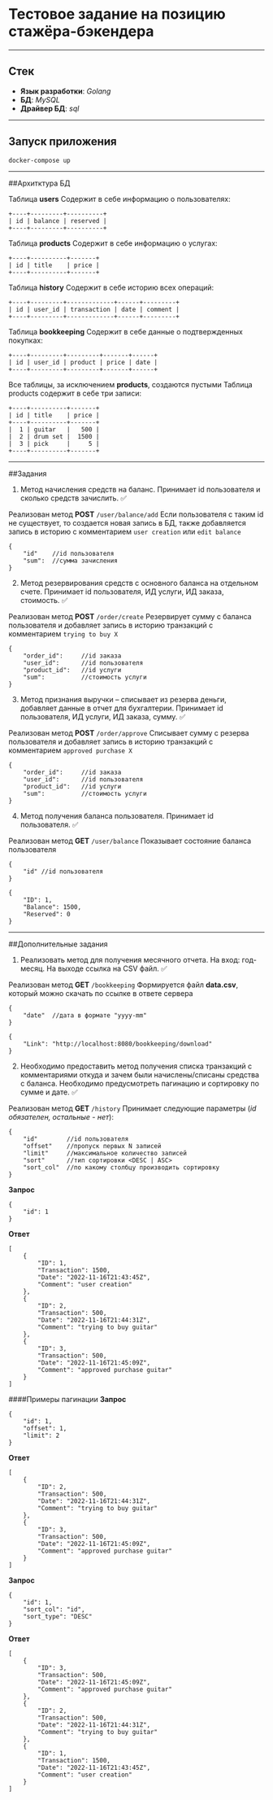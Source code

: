 # Тестовое задание на позицию стажёра-бэкендера
---
## Стек

* **Язык разработки**: *Golang*
* **БД**: *MySQL*
* **Драйвер БД**: *sql*
---
## Запуск приложения

`docker-compose up`

---

##Архитктура БД

Таблица **users**
Содержит в себе информацию о пользователях:
```
+----+---------+----------+
| id | balance | reserved |
+----+---------+----------+
```

Таблица **products**
Содержит в себе информацию о услугах:
```
+----+----------+-------+
| id | title    | price |
+----+----------+-------+
```

Таблица **history**
Содержит в себе историю всех операций:
```
+----+---------+-------------+------+---------+
| id | user_id | transaction | date | comment |
+----+---------+-------------+------+---------+
```

Таблица **bookkeeping**
Содержит в себе данные о подтвержденных покупках:
```
+----+---------+---------+-------+------+
| id | user_id | product | price | date |
+----+---------+---------+-------+------+
```

Все таблицы, за исключением **products**, создаются пустыми
Таблица products содержит в себе три записи:
```
+----+----------+-------+
| id | title    | price |
+----+----------+-------+
|  1 | guitar   |   500 |
|  2 | drum set |  1500 |
|  3 | pick     |     5 |
+----+----------+-------+
```

---
##Задания

1) Метод начисления средств на баланс. Принимает id пользователя и сколько средств зачислить. ✅

Реализован метод **POST** `/user/balance/add`
Если пользователя с таким id не существует, то создается новая запись в БД, также добавляется запись в историю с комментарием `user creation` или `edit balance`
```
{
    "id"    //id пользователя
    "sum":  //сумма зачисления
}
```

2) Метод резервирования средств с основного баланса на отдельном счете. Принимает id пользователя, ИД услуги, ИД заказа, стоимость. ✅

Реализован метод **POST** `/order/create`
Резервирует сумму с баланса пользователя и добавляет запись в историю транзакций с комментарием `trying to buy X`
```
{
    "order_id":     //id заказа
    "user_id":      //id пользователя
    "product_id":   //id услуги
    "sum":          //стоимость услуги
}
```

3) Метод признания выручки – списывает из резерва деньги, добавляет данные в отчет для бухгалтерии. Принимает id пользователя, ИД услуги, ИД заказа, сумму. ✅

Реализован метод **POST** `/order/approve`
Списывает сумму с резерва пользователя и добавляет запись в историю транзакций с комментарием `approved purchase X`
```
{
    "order_id":     //id заказа
    "user_id":      //id пользователя
    "product_id":   //id услуги
    "sum":          //стоимость услуги
}
```

4) Метод получения баланса пользователя. Принимает id пользователя. ✅

Реализован метод **GET** `/user/balance`
Показывает состояние баланса пользователя
```
{
    "id" //id пользователя
}
```
```
{
    "ID": 1,
    "Balance": 1500,
    "Reserved": 0
}
```
---
##Дополнительные задания

1) Реализовать метод для получения месячного отчета. На вход: год-месяц. На выходе ссылка на CSV файл. ✅

Реализован метод **GET** `/bookkeeping`
Формируется файл **data.csv**, который можно скачать по ссылке в ответе сервера
```
{
    "date"  //дата в формате "yyyy-mm"
}
```
```
{
    "Link": "http://localhost:8080/bookkeeping/download"
}
```

2) Необходимо предоставить метод получения списка транзакций с комментариями откуда и зачем были начислены/списаны средства с баланса. Необходимо предусмотреть пагинацию и сортировку по сумме и дате. ✅

Реализован метод **GET** `/history`
Принимает следующие параметры (*id обязателен, остальные - нет*):
```
{
    "id"        //id пользователя
    "offset"    //пропуск первых N записей
    "limit"     //максимальное количество записей
    "sort"      //тип сортировки <DESC | ASC>
    "sort_col"  //по какому столбцу производить сортировку
}
```

**Запрос**
```
{
    "id": 1
}
```
**Ответ**
```
[
    {
        "ID": 1,
        "Transaction": 1500,
        "Date": "2022-11-16T21:43:45Z",
        "Comment": "user creation"
    },
    {
        "ID": 2,
        "Transaction": 500,
        "Date": "2022-11-16T21:44:31Z",
        "Comment": "trying to buy guitar"
    },
    {
        "ID": 3,
        "Transaction": 500,
        "Date": "2022-11-16T21:45:09Z",
        "Comment": "approved purchase guitar"
    }
]
```

####Примеры пагинации
**Запрос**
```
{
    "id": 1,
    "offset": 1,
    "limit": 2
}
```
**Ответ**
```
[
    {
        "ID": 2,
        "Transaction": 500,
        "Date": "2022-11-16T21:44:31Z",
        "Comment": "trying to buy guitar"
    },
    {
        "ID": 3,
        "Transaction": 500,
        "Date": "2022-11-16T21:45:09Z",
        "Comment": "approved purchase guitar"
    }
]
```
**Запрос**
```
{
    "id": 1,
    "sort_col": "id",
    "sort_type": "DESC"
}
```
**Ответ**

```
[
    {
        "ID": 3,
        "Transaction": 500,
        "Date": "2022-11-16T21:45:09Z",
        "Comment": "approved purchase guitar"
    },
    {
        "ID": 2,
        "Transaction": 500,
        "Date": "2022-11-16T21:44:31Z",
        "Comment": "trying to buy guitar"
    },
    {
        "ID": 1,
        "Transaction": 1500,
        "Date": "2022-11-16T21:43:45Z",
        "Comment": "user creation"
    }
]
```
